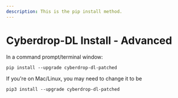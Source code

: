 ```yaml
---
description: This is the pip install method.
---
```


# Cyberdrop-DL Install - Advanced

In a command prompt/terminal window:

```
pip install --upgrade cyberdrop-dl-patched
```

If you're on Mac/Linux, you may need to change it to be

```
pip3 install --upgrade cyberdrop-dl-patched
```
